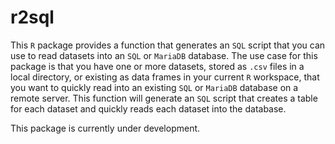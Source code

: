 # r2sql

This `R` package provides a function that generates an `SQL` script that you can use to read datasets into an `SQL` or `MariaDB` database. The use case for this package is that you have one or more datasets, stored as `.csv` files in a local directory, or existing as data frames in your current `R` workspace, that you want to quickly read into an existing `SQL` or `MariaDB` database on a remote server. This function will generate an `SQL` script that creates a table for each dataset and quickly reads each dataset into the database.

This package is currently under development. 
